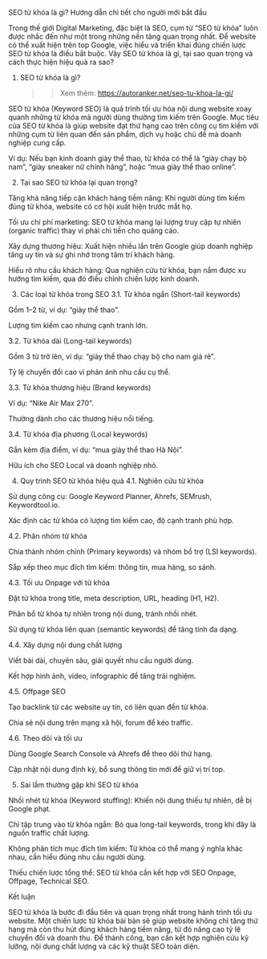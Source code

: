 SEO từ khóa là gì? Hướng dẫn chi tiết cho người mới bắt đầu

Trong thế giới Digital Marketing, đặc biệt là SEO, cụm từ “SEO từ khóa” luôn được nhắc đến như một trong những nền tảng quan trọng nhất. Để website có thể xuất hiện trên top Google, việc hiểu và triển khai đúng chiến lược SEO từ khóa là điều bắt buộc. Vậy SEO từ khóa là gì, tại sao quan trọng và cách thực hiện hiệu quả ra sao?

1. SEO từ khóa là gì?
   >>Xem thêm: https://autoranker.net/seo-tu-khoa-la-gi/

SEO từ khóa (Keyword SEO) là quá trình tối ưu hóa nội dung website xoay quanh những từ khóa mà người dùng thường tìm kiếm trên Google. Mục tiêu của SEO từ khóa là giúp website đạt thứ hạng cao trên công cụ tìm kiếm với những cụm từ liên quan đến sản phẩm, dịch vụ hoặc chủ đề mà doanh nghiệp cung cấp.

Ví dụ: Nếu bạn kinh doanh giày thể thao, từ khóa có thể là “giày chạy bộ nam”, “giày sneaker nữ chính hãng”, hoặc “mua giày thể thao online”.

2. Tại sao SEO từ khóa lại quan trọng?

Tăng khả năng tiếp cận khách hàng tiềm năng: Khi người dùng tìm kiếm đúng từ khóa, website có cơ hội xuất hiện trước mắt họ.

Tối ưu chi phí marketing: SEO từ khóa mang lại lượng truy cập tự nhiên (organic traffic) thay vì phải chi tiền cho quảng cáo.

Xây dựng thương hiệu: Xuất hiện nhiều lần trên Google giúp doanh nghiệp tăng uy tín và sự ghi nhớ trong tâm trí khách hàng.

Hiểu rõ nhu cầu khách hàng: Qua nghiên cứu từ khóa, bạn nắm được xu hướng tìm kiếm, qua đó điều chỉnh chiến lược kinh doanh.

3. Các loại từ khóa trong SEO
3.1. Từ khóa ngắn (Short-tail keywords)

Gồm 1–2 từ, ví dụ: “giày thể thao”.

Lượng tìm kiếm cao nhưng cạnh tranh lớn.

3.2. Từ khóa dài (Long-tail keywords)

Gồm 3 từ trở lên, ví dụ: “giày thể thao chạy bộ cho nam giá rẻ”.

Tỷ lệ chuyển đổi cao vì phản ánh nhu cầu cụ thể.

3.3. Từ khóa thương hiệu (Brand keywords)

Ví dụ: “Nike Air Max 270”.

Thường dành cho các thương hiệu nổi tiếng.

3.4. Từ khóa địa phương (Local keywords)

Gắn kèm địa điểm, ví dụ: “mua giày thể thao Hà Nội”.

Hữu ích cho SEO Local và doanh nghiệp nhỏ.

4. Quy trình SEO từ khóa hiệu quả
4.1. Nghiên cứu từ khóa

Sử dụng công cụ: Google Keyword Planner, Ahrefs, SEMrush, Keywordtool.io.

Xác định các từ khóa có lượng tìm kiếm cao, độ cạnh tranh phù hợp.

4.2. Phân nhóm từ khóa

Chia thành nhóm chính (Primary keywords) và nhóm bổ trợ (LSI keywords).

Sắp xếp theo mục đích tìm kiếm: thông tin, mua hàng, so sánh.

4.3. Tối ưu Onpage với từ khóa

Đặt từ khóa trong title, meta description, URL, heading (H1, H2).

Phân bổ từ khóa tự nhiên trong nội dung, tránh nhồi nhét.

Sử dụng từ khóa liên quan (semantic keywords) để tăng tính đa dạng.

4.4. Xây dựng nội dung chất lượng

Viết bài dài, chuyên sâu, giải quyết nhu cầu người dùng.

Kết hợp hình ảnh, video, infographic để tăng trải nghiệm.

4.5. Offpage SEO

Tạo backlink từ các website uy tín, có liên quan đến từ khóa.

Chia sẻ nội dung trên mạng xã hội, forum để kéo traffic.

4.6. Theo dõi và tối ưu

Dùng Google Search Console và Ahrefs để theo dõi thứ hạng.

Cập nhật nội dung định kỳ, bổ sung thông tin mới để giữ vị trí top.

5. Sai lầm thường gặp khi SEO từ khóa

Nhồi nhét từ khóa (Keyword stuffing): Khiến nội dung thiếu tự nhiên, dễ bị Google phạt.

Chỉ tập trung vào từ khóa ngắn: Bỏ qua long-tail keywords, trong khi đây là nguồn traffic chất lượng.

Không phân tích mục đích tìm kiếm: Từ khóa có thể mang ý nghĩa khác nhau, cần hiểu đúng nhu cầu người dùng.

Thiếu chiến lược tổng thể: SEO từ khóa cần kết hợp với SEO Onpage, Offpage, Technical SEO.

Kết luận

SEO từ khóa là bước đi đầu tiên và quan trọng nhất trong hành trình tối ưu website. Một chiến lược từ khóa bài bản sẽ giúp website không chỉ tăng thứ hạng mà còn thu hút đúng khách hàng tiềm năng, từ đó nâng cao tỷ lệ chuyển đổi và doanh thu. Để thành công, bạn cần kết hợp nghiên cứu kỹ lưỡng, nội dung chất lượng và các kỹ thuật SEO toàn diện.
